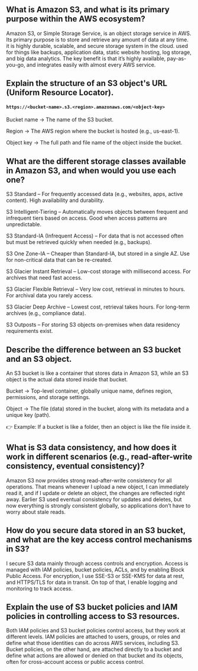 ##  What is Amazon S3, and what is its primary purpose within the AWS ecosystem?
Amazon S3, or Simple Storage Service, is an object storage service in AWS. Its primary purpose is to store and retrieve any amount of data at any time. it is highly durable, scalable, and secure storage system in the cloud. used for things like backups, application data, static website hosting, log storage, and big data analytics. The key benefit is that it’s highly available, pay-as-you-go, and integrates easily with almost every AWS service.

##  Explain the structure of an S3 object's URL (Uniform Resource Locator).
#### `https://<bucket-name>.s3.<region>.amazonaws.com/<object-key>`
Bucket name → The name of the S3 bucket.

Region → The AWS region where the bucket is hosted (e.g., us-east-1).

Object key → The full path and file name of the object inside the bucket.

##  What are the different storage classes available in Amazon S3, and when would you use each one?
S3 Standard – For frequently accessed data (e.g., websites, apps, active content). High availability and durability.

S3 Intelligent-Tiering – Automatically moves objects between frequent and infrequent tiers based on access. Good when access patterns are unpredictable.

S3 Standard-IA (Infrequent Access) – For data that is not accessed often but must be retrieved quickly when needed (e.g., backups).

S3 One Zone-IA – Cheaper than Standard-IA, but stored in a single AZ. Use for non-critical data that can be re-created.

S3 Glacier Instant Retrieval – Low-cost storage with millisecond access. For archives that need fast access.

S3 Glacier Flexible Retrieval – Very low cost, retrieval in minutes to hours. For archival data you rarely access.

S3 Glacier Deep Archive – Lowest cost, retrieval takes hours. For long-term archives (e.g., compliance data).

S3 Outposts – For storing S3 objects on-premises when data residency requirements exist.

##  Describe the difference between an S3 bucket and an S3 object.
An S3 bucket is like a container that stores data in Amazon S3, while an S3 object is the actual data stored inside that bucket.

Bucket → Top-level container, globally unique name, defines region, permissions, and storage settings.

Object → The file (data) stored in the bucket, along with its metadata and a unique key (path).

👉 Example: If a bucket is like a folder, then an object is like the file inside it.

##  What is S3 data consistency, and how does it work in different scenarios (e.g., read-after-write consistency, eventual consistency)?
Amazon S3 now provides strong read-after-write consistency for all operations. That means whenever I upload a new object, I can immediately read it, and if I update or delete an object, the changes are reflected right away. Earlier S3 used eventual consistency for updates and deletes, but now everything is strongly consistent globally, so applications don’t have to worry about stale reads.

##  How do you secure data stored in an S3 bucket, and what are the key access control mechanisms in S3?
I secure S3 data mainly through access controls and encryption. Access is managed with IAM policies, bucket policies, ACLs, and by enabling Block Public Access. For encryption, I use SSE-S3 or SSE-KMS for data at rest, and HTTPS/TLS for data in transit. On top of that, I enable logging and monitoring to track access.

##  Explain the use of S3 bucket policies and IAM policies in controlling access to S3 resources.
Both IAM policies and S3 bucket policies control access, but they work at different levels. IAM policies are attached to users, groups, or roles and define what those identities can do across AWS services, including S3. Bucket policies, on the other hand, are attached directly to a bucket and define what actions are allowed or denied on that bucket and its objects, often for cross-account access or public access control.
